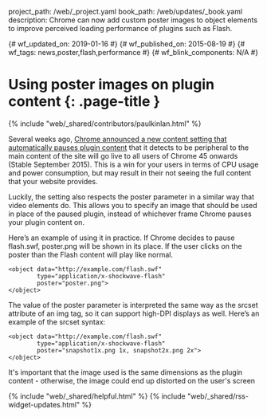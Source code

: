 project_path: /web/_project.yaml book_path: /web/updates/_book.yaml description: Chrome can now add custom poster images to object elements to improve perceived loading performance of plugins such as Flash.

{# wf_updated_on: 2019-01-16 #} {# wf_published_on: 2015-08-19 #} {# wf_tags: news,poster,flash,performance #} {# wf_blink_components: N/A #}

# Using poster images on plugin content {: .page-title }

{% include "web/_shared/contributors/paulkinlan.html" %}

Several weeks ago, [Chrome announced a new content setting that automatically pauses plugin content](http://chrome.blogspot.com/2015/06/better-battery-life-for-your-laptop.html) that it detects to be peripheral to the main content of the site will go live to all users of Chrome 45 onwards (Stable September 2015). This is a win for your users in terms of CPU usage and power consumption, but may result in their not seeing the full content that your website provides.

Luckily, the setting also respects the poster parameter in a similar way that video elements do. This allows you to specify an image that should be used in place of the paused plugin, instead of whichever frame Chrome pauses your plugin content on.

Here’s an example of using it in practice. If Chrome decides to pause flash.swf, poster.png will be shown in its place. If the user clicks on the poster than the Flash content will play like normal.

    <object data="http://example.com/flash.swf"  
            type="application/x-shockwave-flash"
            poster="poster.png">
    </object>
    

The value of the poster parameter is interpreted the same way as the srcset attribute of an img tag, so it can support high-DPI displays as well. Here’s an example of the srcset syntax:

    <object data="http://example.com/flash.swf"  
            type="application/x-shockwave-flash"
            poster="snapshot1x.png 1x, snapshot2x.png 2x">
    </object>
    

It's important that the image used is the same dimensions as the plugin content - otherwise, the image could end up distorted on the user's screen

{% include "web/_shared/helpful.html" %} {% include "web/_shared/rss-widget-updates.html" %}
